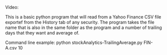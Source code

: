 Video: 

This is a basic python program that will read from a Yahoo Finance CSV file exportef from the History tab of any security.
The program takes the file name that is also in the same folder as the program and a number of trailing days that they want and average of.

Command line example:
python stockAnalytics-TrailingAverage.py FIN-A.csv 10
